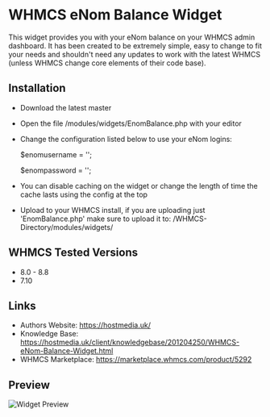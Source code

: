 # WHMCS eNom Balance Widget

This widget provides you with your eNom balance on your WHMCS admin dashboard. It has been created to be extremely simple, easy to change to fit your needs and shouldn't need any updates to work with the latest WHMCS (unless WHMCS change core elements of their code base).

## Installation
* Download the latest master
* Open the file /modules/widgets/EnomBalance.php with your editor
* Change the configuration listed below to use your eNom logins:

  $enomusername = '';

  $enompassword = '';

* You can disable caching on the widget or change the length of time the cache lasts using the config at the top 
* Upload to your WHMCS install, if you are uploading just 'EnomBalance.php' make sure to upload it to: /WHMCS-Directory/modules/widgets/

## WHMCS Tested Versions
* 8.0 - 8.8
* 7.10

## Links
* Authors Website: https://hostmedia.uk/
* Knowledge Base: https://hostmedia.uk/client/knowledgebase/201204250/WHMCS-eNom-Balance-Widget.html
* WHMCS Marketplace: https://marketplace.whmcs.com/product/5292

## Preview
![Widget Preview](https://hostmedia.uk/resources/images/knowledgebase/whmcs-enom-balance-widget.png)
